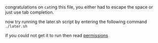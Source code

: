 congratulations on `cat`ing this file, you either had to escape the space or
just use tab completion.

now try running the later.sh script by entering the following command
`./later.sh`

if you could not get it to run then read [permissions](../../../permissions.md)
